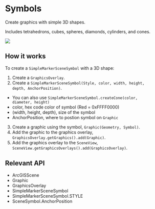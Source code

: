 # Symbols

Create graphics with simple 3D shapes.

Includes tetrahedrons, cubes, spheres, diamonds, cylinders, and cones.

<img src="Symbols3D.png"/>

## How it works

To create a `SimpleMarkerSceneSymbol` with a 3D shape:


  1. Create a `GraphicsOverlay`.
  2. Create a `SimpleMarkerSceneSymbol(Style, color, width, height, depth, AnchorPosition)`.
  * You can also use `SimpleMarkerSceneSymbol.createCone(color, diameter, height)`
  * color, hex code color of symbol (Red = 0xFFFF0000)
  * (width, height, depth), size of the symbol
  * AnchorPosition, where to postion symbol on `Graphic`
  3. Create a graphic using the symbol, `Graphic(Geometry, Symbol)`.
  4. Add the graphic to the graphics overlay, `GraphicsOverlay.getGraphics().add(Graphic)`.
  5. Add the graphics overlay to the `SceneView`, `SceneView.getGraphicsOverlays().add(GraphicsOverlay)`.


## Relevant API


  * ArcGISScene
  * Graphic
  * GraphicsOverlay
  * SimpleMarkerSceneSymbol
  * SimpleMarkerSceneSymbol.STYLE
  * SceneSymbol.AnchorPosition

